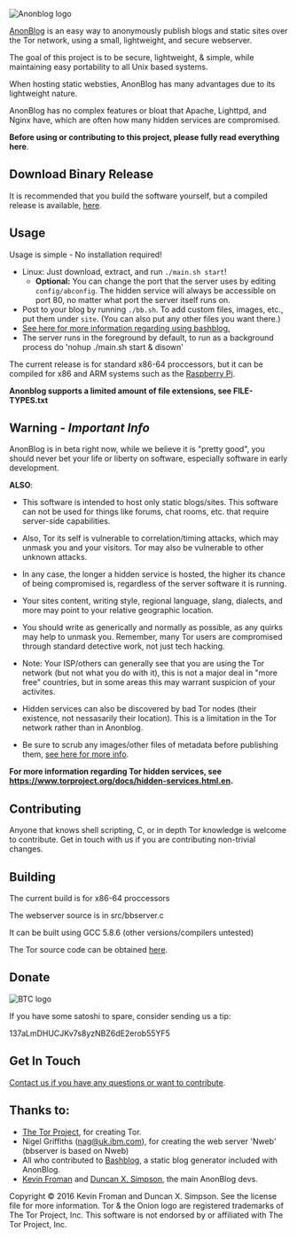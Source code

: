 ![Anonblog logo](http://i.imgur.com/tJMcQqs.png)

[AnonBlog](https://chaoswebs.net/anonblog/) is an easy way to anonymously publish blogs and static sites over the Tor network, using a small, lightweight, and secure webserver.

The goal of this project is to be secure, lightweight, & simple, while maintaining easy portability to all Unix based systems.

When hosting static websties, AnonBlog has many advantages due to its lightweight nature. 

AnonBlog has no complex features or bloat that Apache, Lighttpd, and Nginx have, which are often how many hidden services are compromised.

**Before using or contributing to this project, please fully read everything here**.

## Download Binary Release

It is recommended that you build the software yourself, but a compiled release is available, [here](https://github.com/beardog108/anonblog/releases).

## Usage

Usage is simple - No installation required!

 - Linux: Just download, extract, and run `./main.sh start`!
     - **Optional:** You can change the port that the server uses by editing `config/abconfig`. The hidden service will always be accessible on port 80, no matter what port the server itself runs on.
 - Post to your blog by running `./bb.sh`. To add custom files, images, etc., put them under `site`. (You can also put any other files you want there.)
- [See here for more information regarding using bashblog.](https://github.com/cfenollosa/bashblog)
- The server runs in the foreground by default, to run as a background process do 'nohup ./main.sh start & disown'

The current release is for standard x86-64 proccessors, but it can be compiled for x86 and ARM systems such as the [Raspberry Pi](https://www.raspberrypi.org/).

**Anonblog supports a limited amount of file extensions, see FILE-TYPES.txt**

## Warning - *Important Info*

AnonBlog is in beta right now, while we believe it is "pretty good", you should never bet your life or liberty on software, especially software in early development.


**ALSO**:

- This software is intended to host only static blogs/sites. This software can not be used for things like forums, chat rooms, etc. that require server-side capabilities.

- Also, Tor its self is vulnerable to correlation/timing attacks, which may unmask you and your visitors. Tor may also be vulnerable to other unknown attacks.

 - In any case, the longer a hidden service is hosted, the higher its chance of being compromised is, regardless of the server software it is running.

- Your sites content, writing style, regional language, slang, dialects, and more may point to your relative geographic location.

- You should write as generically and normally as possible, as any quirks may help to unmask you. Remember, many Tor users are compromised through standard detective work, not just tech hacking.

- Note: Your ISP/others can generally see that you are using the Tor network (but not what you do with it), this is not a major deal in "more free" countries, but in some areas this may warrant suspicion of your activites.

- Hidden services can also be discovered by bad Tor nodes (their existence, not nessasarily their location). This is a limitation in the Tor network rather than in Anonblog.

- Be sure to scrub any images/other files of metadata before publishing them, [see here for more info](https://en.wikipedia.org/wiki/Exif#Privacy_and_security).


**For more information regarding Tor hidden services, see https://www.torproject.org/docs/hidden-services.html.en.**


## Contributing

Anyone that knows shell scripting, C, or in depth Tor knowledge is welcome to contribute. Get in touch with us if you are contributing non-trivial changes.

## Building

The current build is for x86-64 proccessors

The webserver source is in src/bbserver.c

It can be built using GCC 5.8.6 (other versions/compilers untested)

The Tor source code can be obtained [here](https://www.torproject.org/download/download.html.en).

## Donate

![BTC logo](https://en.bitcoin.it/w/images/en/8/8c/RibbonDonateBitcoin.png)

If you have some satoshi to spare, consider sending us a tip:

137aLmDHUCJKv7s8yzNBZ6dE2erob55YF5

## Get In Touch

[Contact us if you have any questions or want to contribute](https://chaoswebs.net/?page=contact).


## Thanks to:

- [The Tor Project](https://torproject.org/), for creating Tor.
- Nigel Griffiths (nag@uk.ibm.com), for creating the web server 'Nweb' (bbserver is based on Nweb)
- All who contributed to [Bashblog](https://github.com/cfenollosa/bashblog), a static blog generator included with AnonBlog.
- [Kevin Froman](https://chaoswebs.net/?page=about) and [Duncan X. Simpson](https://www.k7dxs.xyz/), the main AnonBlog devs.


Copyright &copy; 2016 Kevin Froman and Duncan X. Simpson. See the license file for more information. Tor & the Onion logo are registered trademarks of The Tor Project, Inc. This software is not endorsed by or affiliated with The Tor Project, Inc.
